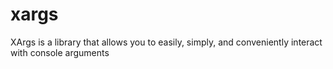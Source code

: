 # xargs
XArgs is a library that allows you to easily, simply, and conveniently interact with console arguments
